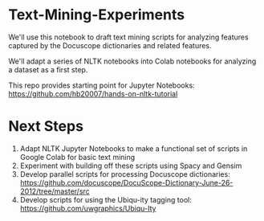 # Text-Mining-Experiments

We'll use this notebook to draft text mining scripts for analyzing features captured by the Docuscope dictionaries and related features.

We'll adapt a series of NLTK notebooks into Colab notebooks for analyzing a dataset as a first step.

This repo provides starting point for Jupyter Notebooks: https://github.com/hb20007/hands-on-nltk-tutorial

# Next Steps

1) Adapt NLTK Jupyter Notebooks to make a functional set of scripts in Google Colab for basic text mining
2) Experiment with building off these scripts using Spacy and Gensim
3) Develop parallel scripts for processing Docuscope dictionaries: https://github.com/docuscope/DocuScope-Dictionary-June-26-2012/tree/master/src
4) Develop scripts for using the Ubiqu-ity tagging tool: https://github.com/uwgraphics/Ubiqu-Ity

